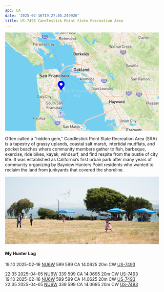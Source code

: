 ```yaml
---
spc: CA
date: '2025-02-16T19:27:05.249920'
title: US-7493 Candlestick Point State Recreation Area
---
```


![pasted_image.png](/static/pasted_image_0063.png)

Often called a "hidden gem," Candlestick Point State Recreation Area (SRA) is a tapestry of grassy uplands, coastal salt marsh, intertidal mudflats, and pocket beaches where community members gather to fish, barbeque, exercise, ride bikes, kayak, windsurf, and find respite from the bustle of city life. It was established as California’s first urban park after many years of community organizing by Bayview Hunters Point residents who wanted to reclaim the land from junkyards that covered the shoreline. 

![pasted_image001.png](/static/pasted_image001_0055.png)



#### My Hunter Log
19:10    2025-02-16    [NU6W](https://qrz.com/db/NU6W)    599    599    CA    14.0625    20m    CW    [US-7493](https://pota.app/#/park/US-7493)

22:35    2025-04-05    [NU6W](https://qrz.com/db/NU6W)    339    599    CA    14.0695    20m    CW    [US-7493](https://pota.app/#/park/US-7493)
<BR>19:10	2025-02-16	[NU6W](https://qrz.com/db/NU6W)	599	599	CA	14.0625	20m	CW	[US-7493](https://pota.app/#/park/US-7493)
<BR>22:35	2025-04-05	[NU6W](https://qrz.com/db/NU6W)	339	599	CA	14.0695	20m	CW	[US-7493](https://pota.app/#/park/US-7493)